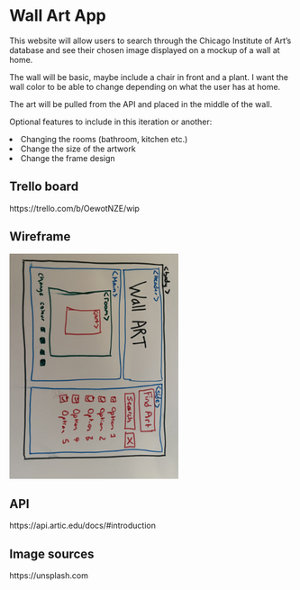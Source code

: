 <h1> Wall Art App </h1>
This website will allow users to search through the Chicago Institute of Art’s database and see their chosen image displayed on a mockup of a wall at home.

The wall will be basic, maybe include a chair in front and a plant. I want the wall color to be able to change depending on what the user has at home.

The art will be pulled from the API and placed in the middle of the wall.

Optional features to include in this iteration or another:
<li>Changing the rooms (bathroom, kitchen etc.) </li>
<li>Change the size of the artwork </li>
<li>Change the frame design</li>

<h2>Trello board </h2>
https://trello.com/b/OewotNZE/wip 

<h2>Wireframe</h2>
<img src="https://github.com/laurakelly1/wall-art-app/blob/main/images/IMG_1534.jpg" height="400">

<h2>API</h2>
https://api.artic.edu/docs/#introduction 


<h2>Image sources</h2>
https://unsplash.com